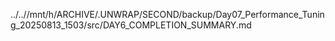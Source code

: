 ../..//mnt/h/ARCHIVE/.UNWRAP/SECOND/backup/Day07_Performance_Tuning_20250813_1503/src/DAY6_COMPLETION_SUMMARY.md